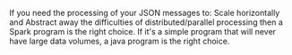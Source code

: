 
If you need the processing of your JSON messages to: Scale horizontally and Abstract away the difficulties of distributed/parallel processing then a Spark program is the right choice. If it's a simple program that will never have large data volumes, a java program is the right choice.
